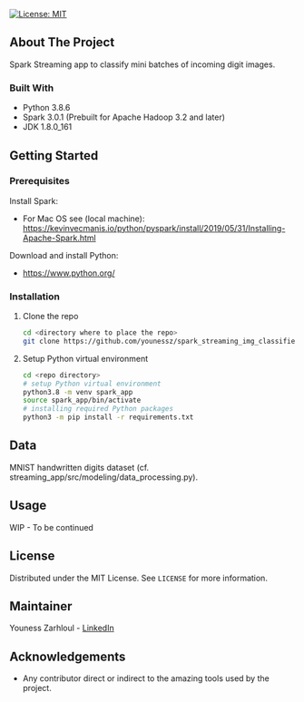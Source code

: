 [![License: MIT](https://img.shields.io/badge/License-MIT-yellow.svg)](https://opensource.org/licenses/MIT)

## About The Project

Spark Streaming app to classify mini batches of incoming digit images.


### Built With

* Python 3.8.6
* Spark 3.0.1 (Prebuilt for Apache Hadoop 3.2 and later)
* JDK 1.8.0_161

## Getting Started

### Prerequisites

Install Spark:

- For Mac OS see (local machine): https://kevinvecmanis.io/python/pyspark/install/2019/05/31/Installing-Apache-Spark.html

Download and install Python:

- https://www.python.org/

### Installation

1. Clone the repo
   ```sh
   cd <directory where to place the repo>
   git clone https://github.com/younessz/spark_streaming_img_classifier
   ```
2. Setup Python virtual environment
   ```sh
   cd <repo directory>
   # setup Python virtual environment
   python3.8 -m venv spark_app
   source spark_app/bin/activate
   # installing required Python packages
   python3 -m pip install -r requirements.txt
   ```

## Data

MNIST handwritten digits dataset (cf. streaming_app/src/modeling/data_processing.py).


## Usage

WIP - To be continued

## License

Distributed under the MIT License. See `LICENSE` for more information.


## Maintainer

Youness Zarhloul - [LinkedIn](https://www.linkedin.com/in/youness-zarhloul/)


## Acknowledgements

* Any contributor direct or indirect to the amazing tools used by the project.
